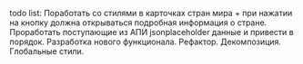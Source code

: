 todo list: 
Поработать со стилями в карточках стран мира + при нажатии на кнопку должна открываться подробная информация о стране.
Проработать поступающие из АПИ jsonplaceholder данные и привести в порядок.
Разработка нового функционала.
Рефактор.
Декомпозиция.
Глобальные стили.